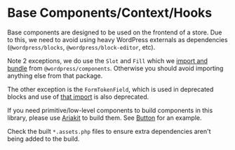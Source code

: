 # Base Components/Context/Hooks

Base components are designed to be used on the frontend of a store. Due to this, we need to avoid using heavy WordPress externals as dependencies (`@wordpress/blocks`, `@wordpress/block-editor`, etc).

Note 2 exceptions, we do use the `Slot` and `Fill` which we [import and bundle](../../../packages/checkout/slot/index.js) from `@wordpress/components`. Otherwise you should avoid importing anything else from that package.

The other exception is the `FormTokenField`, which is used in deprecated blocks and use of [that import](../base/components/form-token-field/) is also deprecated.

If you need primitive/low-level components to build components in this library, please use [Ariakit](https://ariakit.org/) to build them.
See [Button](components/button/index.tsx) for an example.

Check the built `*.assets.php` files to ensure extra dependencies aren't being added to the build.
